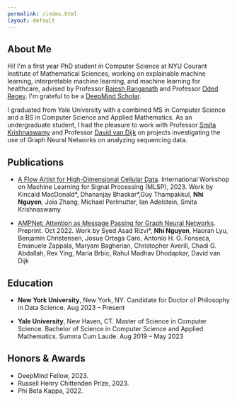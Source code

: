 ```yaml
---
permalink: /index.html
layout: default
---
```


## About Me

Hi! I'm a first year PhD student in Computer Science at NYU Courant Institute of Mathematical Sciences, 
working on explainable machine learning, interpretable machine learning,
and machine learning for healthcare, advised by 
Professor [Rajesh Ranganath](https://cims.nyu.edu/~rajeshr/) and
Professor [Oded Regev](https://cims.nyu.edu/~regev/). 
I'm grateful to be a [DeepMind Scholar](https://deepmind.google/about/education/). 

I graduated from Yale University with a combined MS in Computer Science and a BS in
Computer Science and Applied Mathematics. As an undergraduate student, I had the pleasure to work 
with Professor [Smita Krishnaswamy](https://krishnaswamylab.org/) and 
Professor [David van Dijk](https://www.vandijklab.org/) on projects investigating the use of
Graph Neural Networks on analyzing sequencing data.


<!-- ## News -->

## Publications

* [A Flow Artist for High-Dimensional Cellular Data](https://ieeexplore.ieee.org/document/10285942).
International Workshop on Machine Learning for Signal Processing (MLSP), 2023. Work by 
Kincaid MacDonald\*, Dhananjay Bhaskar\*,Guy Thampakkul, __Nhi Nguyen__, Joia Zhang, Michael Perlmutter, Ian Adelstein, Smita Krishnaswamy

* [AMPNet: Attention as Message Passing for Graph Neural Networks](https://arxiv.org/abs/2210.09475).
Preprint. Oct 2022. Work by Syed Asad Rizvi\*, __Nhi Nguyen__, Haoran Lyu, Benjamin Christensen, Josue Ortega Caro, Antonio H. O. Fonseca, Emanuele Zappala, Maryam Bagherian, Christopher Averill, Chadi G. Abdallah, Rex Ying, Maria Brbic, Rahul Madhav Dhodapkar, David van Dijk

## Education

* __New York University__, New York, NY. Candidate for Doctor of Philosophy in Data Science. Aug 2023 – Present

* __Yale University__, New Haven, CT. Master of Science in Computer Science. Bachelor of Science in Computer Science and Applied Mathematics. Summa Cum Laude. Aug 2019 – May 2023

## Honors & Awards

* DeepMind Fellow, 2023.
* Russell Henry Chittenden Prize, 2023.
* Phi Beta Kappa, 2022.
